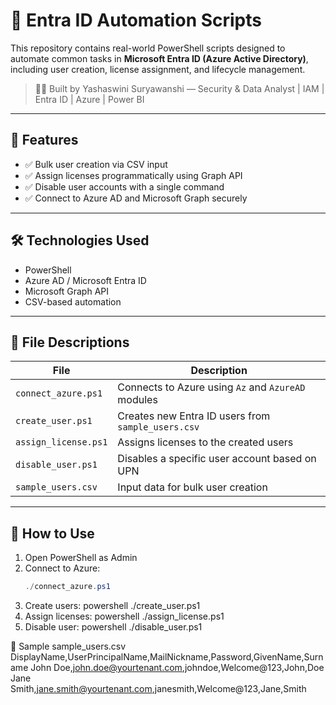 # 🔐 Entra ID Automation Scripts

This repository contains real-world PowerShell scripts designed to automate common tasks in **Microsoft Entra ID (Azure Active Directory)**, including user creation, license assignment, and lifecycle management.

> 👩‍💻 Built by Yashaswini Suryawanshi — Security & Data Analyst | IAM | Entra ID | Azure | Power BI

---

## 📌 Features

- ✅ Bulk user creation via CSV input
- ✅ Assign licenses programmatically using Graph API
- ✅ Disable user accounts with a single command
- ✅ Connect to Azure AD and Microsoft Graph securely

---

## 🛠 Technologies Used

- PowerShell
- Azure AD / Microsoft Entra ID
- Microsoft Graph API
- CSV-based automation

---

## 📂 File Descriptions

| File | Description |
|------|-------------|
| `connect_azure.ps1` | Connects to Azure using `Az` and `AzureAD` modules |
| `create_user.ps1` | Creates new Entra ID users from `sample_users.csv` |
| `assign_license.ps1` | Assigns licenses to the created users |
| `disable_user.ps1` | Disables a specific user account based on UPN |
| `sample_users.csv` | Input data for bulk user creation |

---

## 🚀 How to Use

1. Open PowerShell as Admin
2. Connect to Azure:
   ```powershell
   ./connect_azure.ps1
3. Create users:
powershell
./create_user.ps1
4. Assign licenses:
powershell
./assign_license.ps1
5. Disable user:
powershell
./disable_user.ps1

🧾 Sample sample_users.csv
DisplayName,UserPrincipalName,MailNickname,Password,GivenName,Surname
John Doe,john.doe@yourtenant.com,johndoe,Welcome@123,John,Doe
Jane Smith,jane.smith@yourtenant.com,janesmith,Welcome@123,Jane,Smith
 
